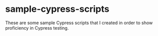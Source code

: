 # sample-cypress-scripts
These are some sample Cypress scripts that I created in order to show proficiency in Cypress testing. 
